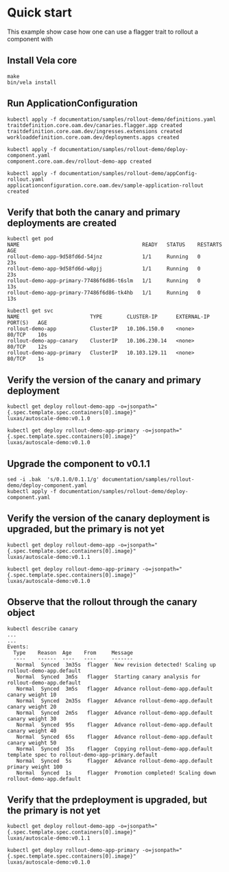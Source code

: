 # Quick start

This example show case how one can use a flagger trait to rollout a component with 
 
## Install Vela core
```shell script
make
bin/vela install
```

## Run ApplicationConfiguration
```shell script
kubectl apply -f documentation/samples/rollout-demo/definitions.yaml
traitdefinition.core.oam.dev/canaries.flagger.app created
traitdefinition.core.oam.dev/ingresses.extensions created
workloaddefinition.core.oam.dev/deployments.apps created

kubectl apply -f documentation/samples/rollout-demo/deploy-component.yaml
component.core.oam.dev/rollout-demo-app created

kubectl apply -f documentation/samples/rollout-demo/appConfig-rollout.yaml
applicationconfiguration.core.oam.dev/sample-application-rollout created
```

## Verify that both the canary and primary deployments are created
```shell script
kubectl get pod
NAME                                        READY   STATUS    RESTARTS   AGE
rollout-demo-app-9d58fd6d-54jnz             1/1     Running   0          23s
rollout-demo-app-9d58fd6d-w8pjj             1/1     Running   0          23s
rollout-demo-app-primary-77486f6d86-t6slm   1/1     Running   0          13s
rollout-demo-app-primary-77486f6d86-tk4hb   1/1     Running   0          13s

kubectl get svc
NAME                       TYPE        CLUSTER-IP      EXTERNAL-IP   PORT(S)   AGE
rollout-demo-app           ClusterIP   10.106.150.0    <none>        80/TCP    10s
rollout-demo-app-canary    ClusterIP   10.106.230.14   <none>        80/TCP    12s
rollout-demo-app-primary   ClusterIP   10.103.129.11   <none>        80/TCP    1s
```

## Verify the version of the canary and primary deployment
```shell script
kubectl get deploy rollout-demo-app -o=jsonpath="{.spec.template.spec.containers[0].image}"
luxas/autoscale-demo:v0.1.0

kubectl get deploy rollout-demo-app-primary -o=jsonpath="{.spec.template.spec.containers[0].image}"
luxas/autoscale-demo:v0.1.0
```

## Upgrade the component to v0.1.1
```shell script
sed -i .bak  's/0.1.0/0.1.1/g' documentation/samples/rollout-demo/deploy-component.yaml
kubectl apply -f documentation/samples/rollout-demo/deploy-component.yaml
```

## Verify the version of the canary deployment is upgraded, but the primary is not yet
```shell script
kubectl get deploy rollout-demo-app -o=jsonpath="{.spec.template.spec.containers[0].image}"
luxas/autoscale-demo:v0.1.1

kubectl get deploy rollout-demo-app-primary -o=jsonpath="{.spec.template.spec.containers[0].image}"
luxas/autoscale-demo:v0.1.0
```

## Observe that the rollout through the canary object
```shell script
kubectl describe canary
...
...
Events:
  Type    Reason  Age    From     Message
  ----    ------  ----   ----     -------
   Normal  Synced  3m35s  flagger  New revision detected! Scaling up rollout-demo-app.default
   Normal  Synced  3m5s   flagger  Starting canary analysis for rollout-demo-app.default
   Normal  Synced  3m5s   flagger  Advance rollout-demo-app.default canary weight 10
   Normal  Synced  2m35s  flagger  Advance rollout-demo-app.default canary weight 20
   Normal  Synced  2m5s   flagger  Advance rollout-demo-app.default canary weight 30
   Normal  Synced  95s    flagger  Advance rollout-demo-app.default canary weight 40
   Normal  Synced  65s    flagger  Advance rollout-demo-app.default canary weight 50
   Normal  Synced  35s    flagger  Copying rollout-demo-app.default template spec to rollout-demo-app-primary.default
   Normal  Synced  5s     flagger  Advance rollout-demo-app.default primary weight 100
   Normal  Synced  1s     flagger  Promotion completed! Scaling down rollout-demo-app.default
```

## Verify that the prdeployment is upgraded, but the primary is not yet
```shell script
kubectl get deploy rollout-demo-app -o=jsonpath="{.spec.template.spec.containers[0].image}"
luxas/autoscale-demo:v0.1.1

kubectl get deploy rollout-demo-app-primary -o=jsonpath="{.spec.template.spec.containers[0].image}"
luxas/autoscale-demo:v0.1.0
```
